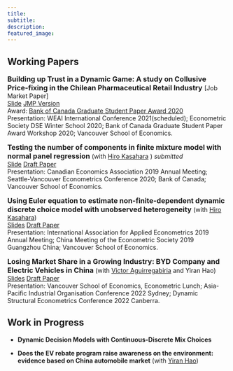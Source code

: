 ```yaml
---
title: 
subtitle: 
description: 
featured_image: 
---
```


<!-- ![](/images/demo/demo-landscape.jpg) -->


## Working Papers

<SPAN STYLE="font-size:12pt">**Building up Trust in a Dynamic Game: A study on Collusive Price-fixing in the Chilean Pharmaceutical Retail Industry** </span> [Job Market Paper]  
[Slide](/files/CollusionSeminar.pdf)
[JMP Version](/files/CollusionDynamic.pdf)  
    Award: [Bank of Canada Graduate Student Paper Award 2020](https://economics.ubc.ca/news/2020/vse-phd-students-paper-wins-top-prize-from-bank-of-canada/#.X5L9TYj0n-g)  
    Presentation: WEAI International Conference 2021(scheduled); Econometric Society DSE Winter School 2020; Bank of Canada Graduate Student Paper Award Workshop 2020; 
    Vancouver School of Economics.

<SPAN STYLE="font-size:12pt">**Testing the number of components in finite mixture model with normal panel regression**</span> (with [Hiro Kasahara](https://economics.ubc.ca/faculty-and-staff/hiro-kasahara/) ) *submitted*    
[Slide](/files/IAAE_2019.pdf)
[Draft Paper](https://arxiv.org/abs/2210.02824)  
Presentation: Canadian Economics Association 2019 Annual Meeting; Seattle-Vancouver Econometrics Conference 2020; Bank of Canada; Vancouver School of Economics.


<SPAN STYLE="font-size:12pt">**Using Euler equation to estimate non-finite-dependent dynamic discrete choice model with unobserved heterogeneity**</span> (with [Hiro Kasahara](https://economics.ubc.ca/faculty-and-staff/hiro-kasahara/))   
[Slides](/files/DDC_CEA2019.pdf) [Draft Paper](/files/DDCMain.pdf)  
Presentation: International Association for Applied Econometrics 2019 Annual Meeting; 
China Meeting of the Econometric Society 2019 Guangzhou China;
Vancouver School of Economics.



<SPAN STYLE="font-size:12pt">**Losing Market Share in a Growing Industry: BYD Company and Electric Vehicles in China**</span> (with [Victor Aguirregabiria](https://sites.google.com/view/victoraguirregabiriaswebsite/home) and Yiran Hao)  
[Slides](/files/EV_Presentation.pdf) [Draft Paper](http://www.google.com/url?q=http%3A%2F%2Faguirregabiria.net%2Fwpapers%2Fbyd_ev_14042022.pdf&sa=D&sntz=1&usg=AOvVaw2QBMzYE2Kt-BvnZ9SlMko9)  
Presentation: Vancouver School of Economics, Econometric Lunch;  Asia-Pacific Industrial Organisation Conference 2022 Sydney;  Dynamic Structural Econometrics Conference 2022 Canberra.


## Work in Progress

- **Dynamic Decision Models with Continuous-Discrete Mix Choices**

<!-- {% capture details %}
In dynamic decision problems, agents can make both discrete and continuous choices at the same time. 
The existence of both types of choices is natural under some circumstances. For example, empirical industrial organization literature examines firms' entry and investment decisions. 
The decision of entry is discrete, and the decision of investment is continuous.  \citet{Blevins2010} provides identification results of the class of dynamic discrete-and-continuous-choice models. We show the discrete-and-continuous model is equivalent to the agents' making decisions that map every possible state to an outcome simultaneously.  With the property, the agent's future value can be represented as the discounted payoff from repeatedly taking an arbitrary action.  The estimation technique is the first to account for the Dynamic decision models with discrete-continuous-mix choices.
{% endcapture %}
{% capture summary %}<span style="text-decoration: underline">**Abstract**</span>{% endcapture %}{% include details.html %} -->

<!-- <br /> -->

- **Does the EV rebate program raise awareness on the environment: evidence based on China automobile market** (with [Yiran Hao](https://www.economics.utoronto.ca/index.php/index/person/person/faculty/1895))

<!-- {% capture details %}
This project uses administrative vehicle registration data from one of China's major cities to identify consumers' preference over household vehicles' gas-efficient attributes over time. 
We propose to evaluate the long-run effect of electric vehicles(EV) adoption policy on the consumer's preference using administrative data from one major city in China. The data contains registration, transfer and disposal record from January 2010 to the present. The administrative data include the Vehicle Identification Number(VIN) of the registered vehicle, the household district information, the gender, and the consumer's date of birth.
The identification relies on the relative preference of high displacement vehicles and low displacement vehicles. 
The Chinese tax structure creates a discontinuity in demand for the displacement attribute. The Chinese government imposes a 7.5 % consumption tax for a vehicle with engine displacement below 1.6 litres and a 10 % tax for those above 1.6 litres.
The level of the difference between vehicle above 1.6-litre displacement compared to those below 1.6 litres conditional on rebate program for electric cars over time can explain whether the consumers' preference for environmentally friendly cars has changed.
{% endcapture %}
{% capture summary %}<span style="text-decoration: underline">**Abstract**</span>{% endcapture %}{% include details.html %} -->

